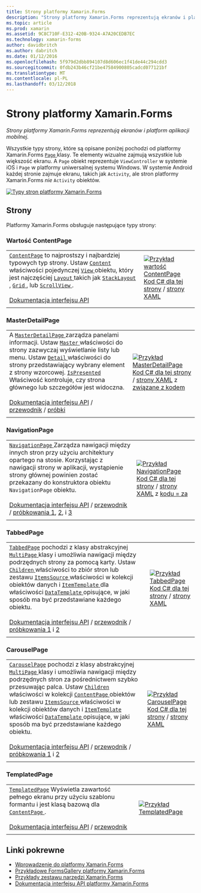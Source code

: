 ```yaml
---
title: Strony platformy Xamarin.Forms
description: "Strony platformy Xamarin.Forms reprezentują ekranów i platform aplikacji mobilnej."
ms.topic: article
ms.prod: xamarin
ms.assetid: 9C8C710F-E312-420B-9324-A7A20CEDB7EC
ms.technology: xamarin-forms
author: davidbritch
ms.author: dabritch
ms.date: 01/12/2016
ms.openlocfilehash: 5f979d2dbb894107d8d606ec1f41de44c294cdd3
ms.sourcegitcommit: 0fdb243b46cf21be47584900805cadcd077121bf
ms.translationtype: MT
ms.contentlocale: pl-PL
ms.lasthandoff: 03/12/2018
---
```

# <a name="xamarinforms-pages"></a>Strony platformy Xamarin.Forms

_Strony platformy Xamarin.Forms reprezentują ekranów i platform aplikacji mobilnej._

Wszystkie typy strony, które są opisane poniżej pochodzi od platformy Xamarin.Forms [ `Page` ](https://developer.xamarin.com/api/type/Xamarin.Forms.Page/) klasy. Te elementy wizualne zajmują wszystkie lub większość ekranu. A `Page` obiekt reprezentuje `ViewController` w systemie iOS i `Page` w platformy uniwersalnej systemu Windows. W systemie Android każdej stronie zajmuje ekranu, takich jak `Activity`, ale stron platformy Xamarin.Forms *nie* `Activity` obiektów.

[ ![](pages-images/pages-sml.png "Typy stron platformy Xamarin.Forms")](pages-images/pages.png#lightbox "strony platformy Xamarin.Forms")

## <a name="pages"></a>Strony

Platformy Xamarin.Forms obsługuje następujące typy strony:

<a name="contentPage" />

### <a name="contentpage"></a>Wartość ContentPage

|     |     | 
| --- | --- | 
| [`ContentPage`](https://developer.xamarin.com/api/type/Xamarin.Forms.ContentPage/) to najprostszy i najbardziej typowych typ strony. Ustaw [ `Content` ](https://developer.xamarin.com/api/property/Xamarin.Forms.ContentPage.Content/) właściwości pojedynczej [ `View` ](views.md) obiektu, który jest najczęściej [ `Layout` ](layouts.md) takich jak [ `StackLayout` ](layouts.md#stackLayout), [ `Grid` ](layouts.md#grid), lub [ `ScrollView` ](layouts.md#scrollView).<br /><br />[Dokumentacja interfejsu API](https://developer.xamarin.com/api/type/Xamarin.Forms.ContentPage/) | [![Przykład wartość ContentPage](pages-images/ContentPage.png "przykładzie wartość ContentPage")](pages-images/ContentPage-Large.png#lightbox "przykładzie wartość ContentPage")<br />[Kod C# dla tej strony](https://github.com/xamarin/xamarin-forms-samples/blob/master/FormsGallery/FormsGallery/FormsGallery/CodeExamples/ContentPageDemoPage.cs) / [strony XAML](https://github.com/xamarin/xamarin-forms-samples/blob/master/FormsGallery/FormsGallery/FormsGallery/XamlExamples/ContentPageDemoPage.xaml) |
|     |     |

### <a name="masterdetailpage"></a>MasterDetailPage

|     |     | 
| --- | --- | 
| A [ `MasterDetailPage` ](https://developer.xamarin.com/api/type/Xamarin.Forms.MasterDetailPage/) zarządza panelami informacji. Ustaw [ `Master` ](https://developer.xamarin.com/api/property/Xamarin.Forms.MasterDetailPage.Master/) właściwości do strony zazwyczaj wyświetlanie listy lub menu. Ustaw [ `Detail` ](https://developer.xamarin.com/api/property/Xamarin.Forms.MasterDetailPage.Detail/) właściwości do strony przedstawiający wybrany element z strony wzorcowej. [ `IsPresented` ](https://developer.xamarin.com/api/property/Xamarin.Forms.MasterDetailPage.IsPresented/) Właściwość kontroluje, czy strona głównego lub szczegółów jest widoczna.<br /><br />[Dokumentacja interfejsu API](https://developer.xamarin.com/api/type/Xamarin.Forms.MasterDetailPage/) / [przewodnik](~/xamarin-forms/app-fundamentals/navigation/master-detail-page.md) / [próbki](https://developer.xamarin.com/samples/xamarin-forms/Navigation/MasterDetailPage/) | [![Przykład MasterDetailPage](pages-images/MasterDetailPage.png "przykład MasterDetailPage")](pages-images/MasterDetailPage-Large.png#lightbox "MasterDetailPage przykład")<br />[Kod C# dla tej strony](https://github.com/xamarin/xamarin-forms-samples/blob/master/FormsGallery/FormsGallery/FormsGallery/CodeExamples/MasterDetailPageDemoPage.cs) / [strony XAML](https://github.com/xamarin/xamarin-forms-samples/blob/master/FormsGallery/FormsGallery/FormsGallery/XamlExamples/MasterDetailPageDemoPage.xaml) z [związane z kodem](https://github.com/xamarin/xamarin-forms-samples/blob/master/FormsGallery/FormsGallery/FormsGallery/XamlExamples/MasterDetailPageDemoPage.xaml.cs) |
|     |     |

### <a name="navigationpage"></a>NavigationPage

|     |     | 
| --- | --- | 
| [ `NavigationPage` ](https://developer.xamarin.com/api/type/Xamarin.Forms.NavigationPage/) Zarządza nawigacji między innych stron przy użyciu architektury opartego na stosie. Korzystając z nawigacji strony w aplikacji, wystąpienie strony głównej powinien zostać przekazany do konstruktora obiektu `NavigationPage` obiektu.<br /><br />[Dokumentacja interfejsu API](https://developer.xamarin.com/api/type/Xamarin.Forms.NavigationPage/) / [przewodnik](~/xamarin-forms/app-fundamentals/navigation/hierarchical.md) / [próbkowania 1](https://developer.xamarin.com/samples/xamarin-forms/Navigation/Hierarchical/), [2](https://developer.xamarin.com/samples/xamarin-forms/Navigation/PassingData/), i [3](https://developer.xamarin.com/samples/xamarin-forms/Navigation/LoginFlow/)  | [![Przykład NavigationPage](pages-images/NavigationPage.png "przykład NavigationPage")](pages-images/NavigationPage-Large.png#lightbox "NavigationPage przykład")<br />[Kod C# dla tej strony](https://github.com/xamarin/xamarin-forms-samples/blob/master/FormsGallery/FormsGallery/FormsGallery/CodeExamples/NavigationPageDemoPage.cs) / [strony XAML](https://github.com/xamarin/xamarin-forms-samples/blob/master/FormsGallery/FormsGallery/FormsGallery/XamlExamples/NavigationPageDemoPage.xaml) z [kodu = za](https://github.com/xamarin/xamarin-forms-samples/blob/master/FormsGallery/FormsGallery/FormsGallery/XamlExamples/NavigationPageDemoPage.xaml.cs) |
|     |     |

### <a name="tabbedpage"></a>TabbedPage

|     |     | 
| --- | --- | 
| [`TabbedPage`](https://developer.xamarin.com/api/type/Xamarin.Forms.TabbedPage/) pochodzi z klasy abstrakcyjnej [ `MultiPage` ](https://developer.xamarin.com/api/type/Xamarin.Forms.MultiPage%3CT%3E/) klasy i umożliwia nawigacji między podrzędnych strony za pomocą karty. Ustaw [ `Children` ](https://developer.xamarin.com/api/property/Xamarin.Forms.MultiPage%3CT%3E.Children/) właściwości to zbiór stron lub zestawu [ `ItemsSource` ](https://developer.xamarin.com/api/property/Xamarin.Forms.MultiPage%3CT%3E.ItemsSource/) właściwości w kolekcji obiektów danych i [ `ItemTemplate` ](https://developer.xamarin.com/api/property/Xamarin.Forms.MultiPage%3CT%3E.ItemTemplate/) dla właściwości [ `DataTemplate` ](https://developer.xamarin.com/api/type/Xamarin.Forms.DataTemplate/) opisujące, w jaki sposób ma być przedstawiane każdego obiektu.<br /><br />[Dokumentacja interfejsu API](https://developer.xamarin.com/api/type/Xamarin.Forms.TabbedPage/) / [przewodnik](~/xamarin-forms/app-fundamentals/navigation/tabbed-page.md) / [próbkowania 1](https://developer.xamarin.com/samples/xamarin-forms/Navigation/TabbedPage/) i [2](https://developer.xamarin.com/samples/xamarin-forms/Navigation/TabbedPageWithNavigationPage) | [![Przykład TabbedPage](pages-images/TabbedPage.png "przykład TabbedPage")](pages-images/TabbedPage-Large.png#lightbox "TabbedPage przykład")<br />[Kod C# dla tej strony](https://github.com/xamarin/xamarin-forms-samples/blob/master/FormsGallery/FormsGallery/FormsGallery/CodeExamples/TabbedPageDemoPage.cs) / [strony XAML](https://github.com/xamarin/xamarin-forms-samples/blob/master/FormsGallery/FormsGallery/FormsGallery/XamlExamples/TabbedPageDemoPage.xaml) |
|     |     |

### <a name="carouselpage"></a>CarouselPage

|     |     | 
| --- | --- | 
| [`CarouselPage`](https://developer.xamarin.com/api/type/Xamarin.Forms.CarouselPage/) pochodzi z klasy abstrakcyjnej [ `MultiPage` ](https://developer.xamarin.com/api/type/Xamarin.Forms.MultiPage%3CT%3E/) klasy i umożliwia nawigacji między podrzędnych stron za pośrednictwem szybko przesuwając palca. Ustaw [ `Children` ](https://developer.xamarin.com/api/property/Xamarin.Forms.MultiPage%3CT%3E.Children/) właściwości w kolekcji [ `ContentPage` ](#contentPage) obiektów lub zestawu [ `ItemsSource` ](https://developer.xamarin.com/api/property/Xamarin.Forms.MultiPage%3CT%3E.ItemsSource/) właściwości w kolekcji obiektów danych i [ `ItemTemplate` ](https://developer.xamarin.com/api/property/Xamarin.Forms.MultiPage%3CT%3E.ItemTemplate/) właściwości [ `DataTemplate` ](https://developer.xamarin.com/api/type/Xamarin.Forms.DataTemplate/) opisujące, w jaki sposób ma być przedstawiane każdego obiektu.<br /><br />[Dokumentacja interfejsu API](https://developer.xamarin.com/api/type/Xamarin.Forms.CarouselPage/) / [przewodnik](~/xamarin-forms/app-fundamentals/navigation/carousel-page.md) / [próbkowania 1](https://developer.xamarin.com/samples/xamarin-forms/Navigation/CarouselPage/) i [2](https://developer.xamarin.com/samples/xamarin-forms/Navigation/CarouselPageTemplate/) | [![Przykład CarouselPage](pages-images/CarouselPage.png "przykład CarouselPage")](pages-images/CarouselPage-Large.png#lightbox "CarouselPage przykład")<br />[Kod C# dla tej strony](https://github.com/xamarin/xamarin-forms-samples/blob/master/FormsGallery/FormsGallery/FormsGallery/CodeExamples/CarouselPageDemoPage.cs) / [strony XAML](https://github.com/xamarin/xamarin-forms-samples/blob/master/FormsGallery/FormsGallery/FormsGallery/XamlExamples/CarouselPageDemoPage.xaml) |
|     |     |

### <a name="templatedpage"></a>TemplatedPage

|     |     | 
| --- | --- | 
| [`TemplatedPage`](https://developer.xamarin.com/api/type/Xamarin.Forms.TemplatedPage/) Wyświetla zawartość pełnego ekranu przy użyciu szablonu formantu i jest klasą bazową dla [ `ContentPage` ](#contentPage).<br /><br />[Dokumentacja interfejsu API](https://developer.xamarin.com/api/type/Xamarin.Forms.TemplatedPage/) / [przewodnik](~/xamarin-forms/app-fundamentals/templates/control-templates/index.md) | [![Przykład TemplatedPage](pages-images/TemplatedPage.png "przykład TemplatedPage")](pages-images/TemplatedPage.png "TemplatedPage przykład") |
|     |     |

## <a name="related-links"></a>Linki pokrewne

- [Wprowadzenie do platformy Xamarin.Forms](~/xamarin-forms/get-started/introduction-to-xamarin-forms.md)
- [Przykładowe FormsGallery platformy Xamarin.Forms](https://developer.xamarin.com/samples/FormsGallery/)
- [Przykłady zestawu narzędzi Xamarin.Forms](https://developer.xamarin.com/samples/xamarin-forms/all/)
- [Dokumentacja interfejsu API platformy Xamarin.Forms](https://developer.xamarin.com/api/root/Xamarin.Forms/)

